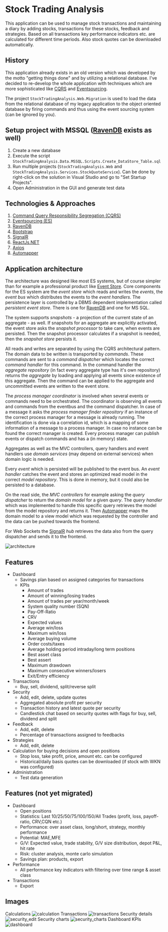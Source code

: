 Stock Trading Analysis
=====================================
This application can be used to manage stock transactions and maintaining a diary by adding stocks, transactions for these stocks, feedback and strategies. Based on all transactions key performance indicators etc. are calculated for different time periods. Also stock quotes can be downloaded automatically.


History
--------------
This application already exists in an old version which was developed by the motto "getting things done" and by utilizing a relational database. I've decided to re-develop the whole application with techniques which are more sophisticated like [CQRS](https://martinfowler.com/bliki/CQRS.html) and [Eventsourcing](https://martinfowler.com/eaaDev/EventSourcing.html).

The project `StockTradingAnalysis.Web.Migration` is used to load the data from the relational database of my legacy application to the object oriented database by firing commands and thus using the event sourcing system (can be ignored by you).

Setup project with MSSQL ([RavenDB](https://ravendb.net/) exists as well)
--------------
1. Create a new database
2. Execute the script `StockTradingAnalysis.Data.MSSQL.Scripts.Create_DataStore_Table.sql`
3. Run multiple projects (`StockTradingAnalysis.Web` and `StockTradingAnalysis.Services.StockQuoteService`). Can be done by right-click on the solution in Visual Studio and go to "Set Startup Projects".
4. Open Administration in the GUI and generate test data

Technologies & Approaches
--------------
1. [Command Query Responsibility Segregation (CQRS)](https://martinfowler.com/bliki/CQRS.html)
2. [Eventsourcing (ES)](https://martinfowler.com/eaaDev/EventSourcing.html)
3. [RavenDB](https://ravendb.net/)
4. [Bootstrap](https://getbootstrap.com/)
5. [SignalR](https://www.asp.net/signalr)
6. [ReactJs.NET](https://reactjs.net/])
7. [Axios](https://github.com/axios/axios)
8. [Automapper](http://automapper.org/)

Application architecture
--------------
The architecture was designed like most ES systems, but of course simpler than for example a professional product like [Event Store](https://eventstore.org/). Core components for the ES system are the _event store_ which reads and writes the _events_, the _event bus_ which distributes the events to the _event handlers_. The persistence layer is controlled by a DBMS dependent implementation called _persistent event store_. There is one for [RavenDB](https://ravendb.net/) and one for MS SQL.

The system supports _snapshots_ - a projection of the current state of an aggregate - as well. If snapshots for an aggregate are explicitly activated, the event store asks the _snapshot processor_ to take care, when events are persisted. Then the snapshot processor calculates if a snapshot is needed, then the _snapshot store_ persists it.

All reads and writes are separated by using the CQRS architectural pattern. The domain data to be written is transported by _commands_. These commands are sent to a _command dispatcher_ which locates the correct _command handler_ for this command. In the command handler the _aggregate repository_ (in fact every aggregate type has it's own repository) returns the _aggregate_ by loading and applying all events since existence of this aggregate. Then the command can be applied to the aggregate and uncommitted events are written to the event store.

The _process manager coordinator_ is involved when several events or commands need to be orchestrated. The coordinator is observing all events and commands from the eventbus and the command dispatcher. In case of a message it asks the _process manager finder repository_ if an instance of the correct process manager for a message is already running. The identification is done via a correlation id, which is a mapping of some information of a message to a process manager. In case no instance can be found the correct manager is created. Every process manager can publish events or dispatch commands and has a (in memory) state.

Aggregates as well as the MVC controllers, query handlers and event handlers use _domain services_ (may depend on external services) when domain logic is needed.

Every _event_ which is persisted will be published to the event bus. An _event handler_ catches the event and stores an optimized read model in the correct _model repository_. This is done in memory, but it could also be persisted to a database.

On the read side, the _MVC controllers_ for example asking the _query dispatcher_ to return the _domain model_ for a given _query_. The _query handler_ which was implemented to handle this specific query retrieves the model from the model repository and returns it. Then [Automapper](http://automapper.org/) maps the domain model to a view model which was requested by the controller and the data can be pushed towards the frontend.

For Web Sockets the [SignalR](https://www.asp.net/signalr) _hub_ retrieves the data also from the query dispatcher and sends it to the frontend.  

![architecture](https://user-images.githubusercontent.com/29073072/36641270-43c14cd2-1a2d-11e8-8cf6-d13aff801738.png)

Features
--------------
* Dashboard
  * Savings plan based on assigned categories for transactions
  * KPIs
    * Amount of trades
    * Amount of winning/losing trades
    * Amount of trades per year/month/week
    * System quality number (SQN)
    * Pay-Off-Ratio
    * CRV
    * Expected values
    * Average win/loss
    * Maximum win/loss
    * Average buying volume
    * Order costs/taxes
    * Average holding period intraday/long term positions
    * Best asset class
    * Best assert
    * Maximum drawdown
    * Maximum consecutive winners/losers
    * Exit/Entry efficiency  
* Transactions
  * Buy, sell, dividend, split/reverse split
* Security
  * Add, edit, delete, update quotes
  * Aggregated absolute profit per security
  * Transaction history and latest quote per security
  * Candlestick chat based on security quotes with flags for buy, sell, dividend and split
* Feedback
  * Add, edit, delete
  * Percentage of transactions assigned to feedbacks
* Strategies
  * Add, edit, delete
* Calculation for buying decisions and open positions
  * Stop loss, take profit, price, amount etc. can be configured
  * Historical/daily basis quotes can be downloaded (if stock with WKN was configured)
* Administration
  * Test data generation

Features (not yet migrated)
--------------
* Dashboard
    * Open positions
  * Statistics: Last 10/25/50/75/100/150/All Trades (profit, loss, payoff-ratio, CRV,CQN etc.)
  * Performance: over asset class, long/short, strategy, monthly performance
  * Potential: MAE,MFE
  * G/V: Expected value, trade stability, G/V size distribution, depot P&L, hit rate
  * Risk: cluster analysis, monte carlo simulation
  * Savings plan: products, export
* Performance
  * All performance key indicators with filtering over time range & asset class
* Transactions  
  * Export

Images
--------------
Calculations
![calculation](https://user-images.githubusercontent.com/29073072/35777955-055ff46a-09b7-11e8-9ec1-3704a4aca895.png)
Transactions
![transactions](https://user-images.githubusercontent.com/29073072/36640980-db2b004a-1a28-11e8-8a62-7b58b1fdf399.png)
Security details
![security_edit](https://user-images.githubusercontent.com/29073072/36342219-6027b808-13fb-11e8-8c34-3f6b8ddf8ffd.png)
Security charts
![security_charts](https://user-images.githubusercontent.com/29073072/36342220-61e068e8-13fb-11e8-830d-ad3fa23c1c44.png)
Dashboard KPIs
![dashboard](https://user-images.githubusercontent.com/29073072/39763155-ac11817a-52dc-11e8-8e34-b1bd0fc5db35.png)

